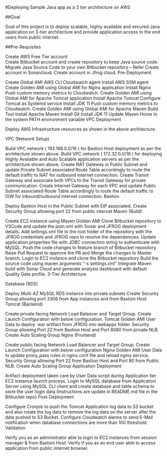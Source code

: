 #Deploying Sample Java app as a 3 tier architecture on AWS

##Goal

Goal of this project is to deploy scalable, highly available and secured Java application on 3-tier architecture and provide application access to the end users from public internet.

##Pre-Requisites

Create AWS Free Tier account<br />
Create Bitbucket account and create repository to keep Java source code.
Migrate Java Source Code to your own Bitbucket repository – Refer
Create account in Sonarcloud.
Create account in Jfrog cloud.
Pre-Deployment

Create Global AMI
AWS CLI
Cloudwatch agent
Install AWS SSM agent
Create Golden AMI using Global AMI for Nginx application
Install Nginx
Push custom memory metrics to Cloudwatch.
Create Golden AMI using Global AMI for Apache Tomcat application
Install Apache Tomcat
Configure Tomcat as Systemd service
Install JDK 11
Push custom memory metrics to Cloudwatch.
Create Golden AMI using Global AMI for Apache Maven Build Tool
Install Apache Maven
Install Git
Install JDK 11
Update Maven Home to the system PATH environment variable
VPC Deployment

Deploy AWS Infrastructure resources as shown in the above architecture.

VPC (Network Setup)

Build VPC network ( 192.168.0.0/16 ) for Bastion Host deployment as per the architecture shown above.
Build VPC network ( 172.32.0.0/16 ) for deploying Highly Available and Auto Scalable application servers as per the architecture shown above.
Create NAT Gateway in Public Subnet and update Private Subnet associated Route Table accordingly to route the default traffic to NAT for outbound internet connection.
Create Transit Gateway and associate both VPCs to the Transit Gateway  for private communication.
Create Internet Gateway for each VPC and update Public Subnet associated Route Table accordingly to route the default traffic to IGW for inbound/outbound internet connection.
Bastion

Deploy Bastion Host in the Public Subnet with EIP associated.
Create Security Group allowing port 22 from public internet
Maven (Build)

Create EC2 instance using Maven Golden AMI
Clone Bitbucket repository to VSCode and update the pom.xml with Sonar and JFROG deployment details.
Add settings.xml file to the root folder of the repository with the JFROG credentials and JFROG repo to resolve the dependencies.
Update application.properties file with JDBC connection string to authenticate with MySQL.
Push the code changes to feature branch of Bitbucket repository
Raise Pull Request to approve the PR and Merge the changes to Master branch.
Login to EC2 instance and clone the Bitbucket repository
Build the source code using  maven arguments “-s settings.xml”
Integrate Maven build with Sonar Cloud and generate analysis dashboard with default Quality Gate profile.
3-Tier Architecture

Database (RDS)

Deploy Multi-AZ MySQL RDS instance into private subnets
Create Security Group allowing port 3306 from App instances and from Bastion Host.
Tomcat (Backend)

Create private facing Network Load Balancer and Target Group.
Create Launch Configuration with below configuration.
Tomcat Golden AMI
User Data to deploy .war artifact from JFROG into webapps folder.
Security Group allowing Port 22 from Bastion Host and Port 8080 from private NLB.
Create Auto Scaling Group
Nginx (Frontend)

Create public facing Network Load Balancer and Target Group.
Create Launch Configuration with below configuration
Nginx Golden AMI
User Data to update proxy_pass rules in nginx.conf file and reload nginx service.
Security Group allowing Port 22 from Bastion Host and Port 80 from Public NLB.
Create Auto Scaling Group
Application Deployment

Artifact deployment taken care by User Data script during  Application tier EC2 instance launch process.
 Login to MySQL database from Application Server using MySQL CLI client and create database and table schema to store the user login data (Instructions are update in README.md file in the Bitbucket repo)
Post-Deployment

Configure Cronjob to push the Tomcat Application log data to S3 bucket and also rotate the log data to remove the log data on the server after the data pushed to S3 Bucket.
Configure Cloudwatch alarms to send E-Mail notification when database connections are more than 100 threshold.
Validation

Verify you as an administrator able to login to EC2 instances from session manager & from Bastion Host.
Verify if you as an end user able to access application from public internet browser.


